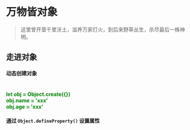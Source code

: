 # 万物皆对象

> 这里曾开垦千里沃土，滋养万家灯火，到后来野草丛生，杀尽最后一株神明。

## 走进对象

#### 动态创建对象

<p style="color:green;padding-top:20px;font-weight:bold;">
  let obj = Object.create({}) <br/>
  obj.name = 'xxx'<br/>
  obj.age = 'xxx'
</p>

#### 通过 `Object.defineProperty()` 设置属性
<p>

</p>
